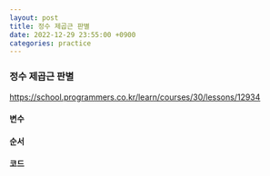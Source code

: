 ```yaml
---
layout: post
title: 정수 제곱근 판별
date: 2022-12-29 23:55:00 +0900
categories: practice
---
```

### 정수 제곱근 판별    
https://school.programmers.co.kr/learn/courses/30/lessons/12934    
    
#### 변수    
   
    
#### 순서    
    
    
#### 코드    
